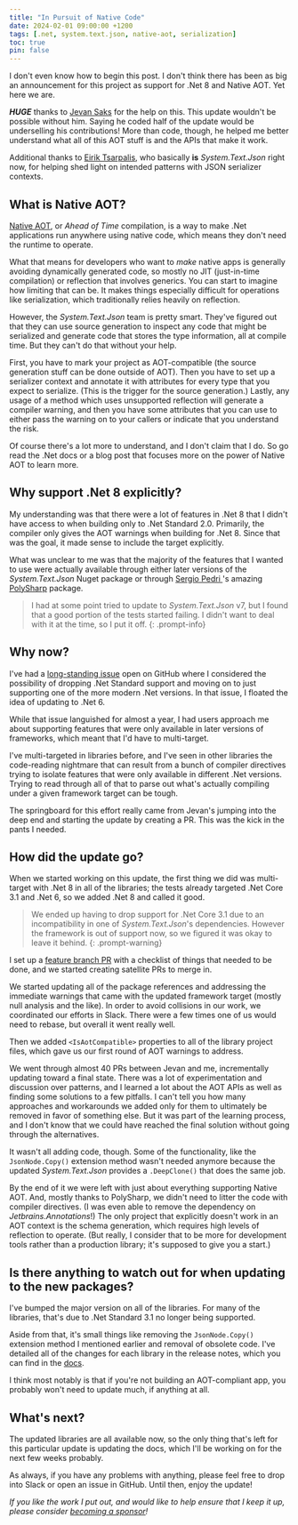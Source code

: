 ```yaml
---
title: "In Pursuit of Native Code"
date: 2024-02-01 09:00:00 +1200
tags: [.net, system.text.json, native-aot, serialization]
toc: true
pin: false
---
```


I don't even know how to begin this post.  I don't think there has been as big an announcement for this project as support for .Net 8 and Native AOT.  Yet here we are.

***HUGE*** thanks to [Jevan Saks](https://github.com/jevansaks) for the help on this.  This update wouldn't be possible without him.  Saying he coded half of the update would be underselling his contributions!  More than code, though, he helped me better understand what all of this AOT stuff is and the APIs that make it work.

Additional thanks to [Eirik Tsarpalis](https://github.com/eiriktsarpalis), who basically **is** _System.Text.Json_ right now, for helping shed light on intended patterns with JSON serializer contexts.

## What is Native AOT?

[Native AOT](https://learn.microsoft.com/en-us/dotnet/core/deploying/native-aot/), or _Ahead of Time_ compilation, is a way to make .Net applications run anywhere using native code, which means they don't need the runtime to operate.

What that means for developers who want to _make_ native apps is generally avoiding dynamically generated code, so mostly no JIT (just-in-time compilation) or reflection that involves generics.  You can start to imagine how limiting that can be.  It makes things especially difficult for operations like serialization, which traditionally relies heavily on reflection.

However, the _System.Text.Json_ team is pretty smart.  They've figured out that they can use source generation to inspect any code that might be serialized and generate code that stores the type information, all at compile time.  But they can't do that without your help.

First, you have to mark your project as AOT-compatible (the source generation stuff can be done outside of AOT).  Then you have to set up a serializer context and annotate it with attributes for every type that you expect to serialize.  (This is the trigger for the source generation.)  Lastly, any usage of a method which uses unsupported reflection will generate a compiler warning, and then you have some attributes that you can use to either pass the warning on to your callers or indicate that you understand the risk.

Of course there's a lot more to understand, and I don't claim that I do.  So go read the .Net docs or a blog post that focuses more on the power of Native AOT to learn more.

## Why support .Net 8 explicitly?

My understanding was that there were a lot of features in .Net 8 that I didn't have access to when building only to .Net Standard 2.0.  Primarily, the compiler only gives the AOT warnings when building for .Net 8.  Since that was the goal, it made sense to include the target explicitly.

What was unclear to me was that the majority of the features that I wanted to use were actually available through either later versions of the _System.Text.Json_ Nuget package or through [Sergio Pedri
](https://github.com/Sergio0694)'s amazing [PolySharp](https://github.com/Sergio0694/PolySharp) package.

> I had at some point tried to update to _System.Text.Json_ v7, but I found that a good portion of the tests started failing.  I didn't want to deal with it at the time, so I put it off.
{: .prompt-info}

## Why now?

I've had a [long-standing issue](https://github.com/gregsdennis/json-everything/issues/390) open on GitHub where I considered the possibility of dropping .Net Standard support and moving on to just supporting one of the more modern .Net versions.  In that issue, I floated the idea of updating to .Net 6.

While that issue languished for almost a year, I had users approach me about supporting features that were only available in later versions of frameworks, which meant that I'd have to multi-target.

I've multi-targeted in libraries before, and I've seen in other libraries the code-reading nightmare that can result from a bunch of compiler directives trying to isolate features that were only available in different .Net versions.  Trying to read through all of that to parse out what's actually compiling under a given framework target can be tough.

The springboard for this effort really came from Jevan's jumping into the deep end and starting the update by creating a PR.  This was the kick in the pants I needed.

## How did the update go?

When we started working on this update, the first thing we did was multi-target with .Net 8 in all of the libraries; the tests already targeted .Net Core 3.1 and .Net 6, so we added .Net 8 and called it good.

> We ended up having to drop support for .Net Core 3.1 due to an incompatibility in one of _System.Text.Json_'s dependencies.  However the framework is out of support now, so we figured it was okay to leave it behind.
{: .prompt-warning}

I set up a [feature branch PR](https://github.com/gregsdennis/json-everything/pull/619) with a checklist of things that needed to be done, and we started creating satellite PRs to merge in.

We started updating all of the package references and addressing the immediate warnings that came with the updated framework target (mostly null analysis and the like).  In order to avoid collisions in our work, we coordinated our efforts in Slack.  There were a few times one of us would need to rebase, but overall it went really well.

Then we added `<IsAotCompatible>` properties to all of the library project files, which gave us our first round of AOT warnings to address.

We went through almost 40 PRs between Jevan and me, incrementally updating toward a final state.  There was a lot of experimentation and discussion over patterns, and I learned a lot about the AOT APIs as well as finding some solutions to a few pitfalls.  I can't tell you how many approaches and workarounds we added only for them to ultimately be removed in favor of something else.  But it was part of the learning process, and I don't know that we could have reached the final solution without going through the alternatives.

It wasn't all adding code, though.  Some of the functionality, like the `JsonNode.Copy()` extension method wasn't needed anymore because the updated _System.Text.Json_ provides a `.DeepClone()` that does the same job.

By the end of it we were left with just about everything supporting Native AOT.  And, mostly thanks to PolySharp, we didn't need to litter the code with compiler directives.  (I was even able to remove the dependency on _Jetbrains.Annotations_!)  The only project that explicitly doesn't work in an AOT context is the schema generation, which requires high levels of reflection to operate.  (But really, I consider that to be more for development tools rather than a production library; it's supposed to give you a start.)

## Is there anything to watch out for when updating to the new packages?

I've bumped the major version on all of the libraries.  For many of the libraries, that's due to .Net Standard 3.1 no longer being supported.

Aside from that, it's small things like removing the `JsonNode.Copy()` extension method I mentioned earlier and removal of obsolete code.  I've detailed all of the changes for each library in the release notes, which you can find in the [docs](https://docs.json-everything.net/).

I think most notably is that if you're not building an AOT-compliant app, you probably won't need to update much, if anything at all.

## What's next?

The updated libraries are all available now, so the only thing that's left for this particular update is updating the docs, which I'll be working on for the next few weeks probably.

As always, if you have any problems with anything, please feel free to drop into Slack or open an issue in GitHub.  Until then, enjoy the update!

_If you like the work I put out, and would like to help ensure that I keep it up, please consider [becoming a sponsor](https://github.com/sponsors/gregsdennis)!_
